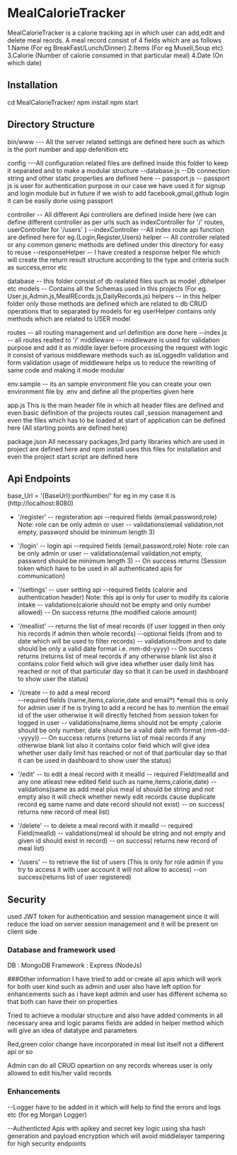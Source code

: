 # MealCalorieTracker

MealCalorieTracker is a calorie tracking api in which user can add,edit and delete meal reords.
A meal record consist of 4 fields which are as follows 
1.Name (For eg BreakFast/Lunch/Dinner)
2.Items (For eg Museli,Soup etc)
3.Calorie (Number of calorie consumed in that particular meal)
4.Date (On which date)

## Installation
cd MealCalorieTracker/
npm install
npm start 

## Directory Structure
bin/www --- All the server related settings are defined here such as which is the port number and app defenition etc

config  ---All configuration related files are defined inside this folder to keep it separated and to make a modular structure
 --database.js  --Db connection string and other static properties are defined here 
 -- passport.js  -- passport js is user for authentication purpose in our case we have used it for signup and login module but in future if we wish to add facebook,gmail,github login it can be easily done using passport 

controller -- All different Api controllers are defined inside here (we can define different controller as per urls such as indexController for '/' routes, userController for '/users' )
 --indexController   --All index route api function are defined here for eg.(Login,Register,Users)
 helper  -- All controller related or any common generic methods are defined under this directory for easy to reuse
 --responseHelper -- I have created a response helper file which will create the return result structure according to the type and criteria such as success,error etc

database -- this folder consist of db realated files such as model ,dbhelper etc
 models -- Contains all the Schemas used in this projects (For eg. User.js,Admin.js,MealREcords.js,DailyRecords.js)
 helpers -- in this helper folder only those methods are defined which are related to db CRUD operations that to separated by models for eg userHelper contains only methods which are related to USER model

routes -- all routing management and url definition are done here
 --index.js -- all routes realted to '/'
 middleware -- middleware is used for validation purpose and add it as middle layer before processing the request with logic 
  it consist of various middleware methods such as isLoggedIn validation and form validation usage of middleware helps us to reduce the rewriting of same code and making it mode modular 

env.sample -- its an sample environment file you can create your own environment file by .env and define all the properties given here 

app.js 
This is the main header file in which all header files are defined and even basic definition of the projects routes call ,session management and even the files which has to be loaded at start of application can be defined here (All starting points are defined here)

package.json 
All necessary packages,3rd party libraries which are used in project are defined here and npm install uses this files for installation and even the project start script are defined here 

## Api Endpoints 
base_Url = '{BaseUrl}:portNumber/' for eg in my case it is (http://localhost:8080)
 + '/register' -- registeration api 
	       --required fields (email,password,role) Note: role can be only admin or user
               -- validations(email validation,not empty, password should be minimum length 3)
 + '/login'     -- login api 
	       --required fields (email,password,role) Note: role can be only admin or user
               -- validations(email validation,not empty, password should be minimum length 3)
	       -- On success returns (Session token which have to be used in all authenticated apis for communication)
+ '/settings'  -- user setting  api 
	       --required fields (calorie and authentication header) Note: this api is only for user to modify its calorie intake
               -- validations(calorie should not be empty and only number allowed)
	       -- On success returns (the modified calorie amount)
+ '/meallist'  -- returns the list of meal records (if  user logged in  then only his records if admin then whole records)
	       --optional fields (from and to date which will be used to filter records)
	       -- validations(from and to date should be only a valid date format i.e. mm-dd-yyyy)
	       -- On success returns (returns list of meal records if any otherwise blank list also it contains color field which will give idea whether user daily limit has reached or not of that particular day so that it can be used in dashboard to show user the status)

+ '/create    -- to add  a meal record	
	       --required fields (name,items,calorie,date and email*) *email this is only for admin user if he is trying to add a record he has to mention the email id of the user otherwise it will directly fetched from session token for logged in user
	       -- validations(name,items should not be empty ,calorie should be only number, date should be a valid date with format (mm-dd--yyyy))
	       -- On success returns (returns list of meal records if any otherwise blank list also it contains color field which will give idea whether user daily limit has reached or not of that particular day so that it can be used in dashboard to show user the status)

+ '/edit'   -- to edit a meal record with it mealId 
	    -- required Field(mealId and any one atleast new edited field such as name,items,calorie,date)
            -- validations(same as add meal plus meal id should be string and not empty also it will check whether newly edit records cause duplicate record eg same name and date record should not exist)
	    -- on success( returns new record of meal list)

+ '/delete'  -- to delete a meal record with it mealId
	    -- required Field(mealId)
            -- validations(meal id should be string and not empty  and given id should exist in record)
	    -- on success( returns new record of meal list)
+ '/users'  -- to retrieve the list of users (This is only for role admin if you try to access it with user account it will not allow to access)
	    --on success(returns list of user registered)


## Security
used JWT token for authentication and session management since it will reduce the load on server session management and it will be present on client side

### Database and framework used
DB : MongoDB
Framework : Express (NodeJs)

###Other information
I have tried to add or create all apis which will work for both user kind such as admin and user
also have left option for enhancements such as i have kept admin and user has different schema so that both can have their on properties 

Tried to achieve a modular structure and also have added comments in all necessary area and logic 
params fields are added in helper method which will give an idea of datatype and parameters

Red,green color change have incorporated in meal list itself not a different api or so 

Admin can do all CRUD opeartion on any records whereas user is only allowed to edit his/her valid records


### Enhancements
--Logger have to be added in it which will help to find the errors and logs etc (for eg Morgan Logger)

--Authenticted Apis with apikey and secret key logic  using sha hash generation and payload encryption which will avoid middlelayer tampering for high security endpoints 
